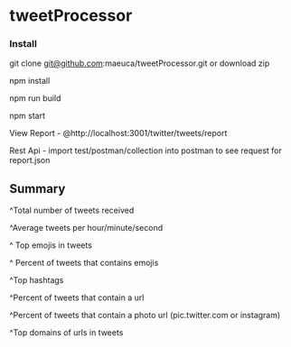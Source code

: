 # tweetProcessor

### Install
git clone git@github.com:maeuca/tweetProcessor.git or download zip
  
npm install

npm run build

npm start

View Report - @http://localhost:3001/twitter/tweets/report

Rest Api - import test/postman/collection into postman to see request for report.json


## Summary

^Total number of tweets received

^Average tweets per hour/minute/second

^ Top emojis in tweets

^ Percent of tweets that contains emojis

^Top hashtags

^Percent of tweets that contain a url

^Percent of tweets that contain a photo url (pic.twitter.com or instagram)

^Top domains of urls in tweets

